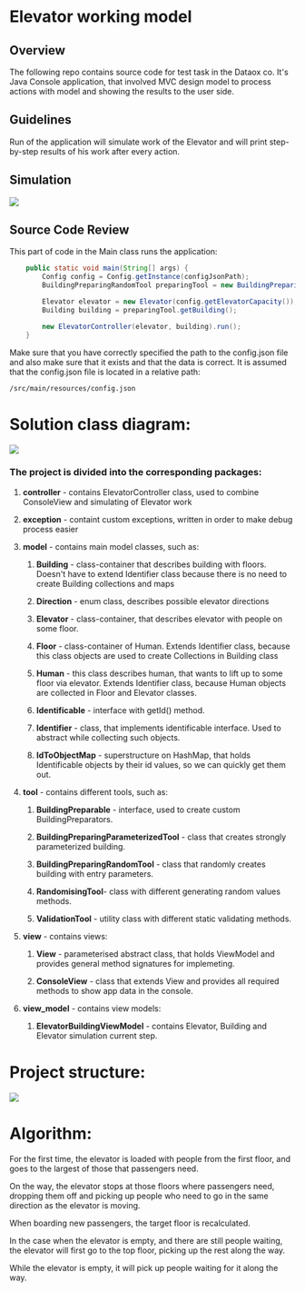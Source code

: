 # Elevator working model

## Overview
The following repo contains source code for test task in the Dataox co.
It's Java Console application, that involved MVC design model to process actions with model and showing the results to the user side.

## Guidelines
Run of the application will simulate work of the Elevator and will print step-by-step results of his work after every action.

## Simulation

![](https://reedfree.sirv.com/video_2022-09-14_16-24-50.gif)

## Source Code Review

This part of code in the Main class runs the application:

```java
    public static void main(String[] args) {
        Config config = Config.getInstance(configJsonPath);
        BuildingPreparingRandomTool preparingTool = new BuildingPreparingRandomTool(config);

        Elevator elevator = new Elevator(config.getElevatorCapacity());
        Building building = preparingTool.getBuilding();

        new ElevatorController(elevator, building).run();
    }
```

Make sure that you have correctly specified the path to the config.json file and also make sure that it exists and that the data is correct.
It is assumed that the config.json file is located in a relative path:
```
/src/main/resources/config.json
```

# Solution class diagram:

![](https://reedfree.sirv.com/dataox_test_task.png)

### The project is divided into the corresponding packages:
    
<ol>
  <li>
    <p><strong>controller</strong> - contains ElevatorController class, used to combine ConsoleView and simulating of Elevator work</p>
  </li>
  <li>
    <p><strong>exception</strong> - containt custom exceptions, written in order to make debug process easier</p>
  </li>
  <li>
    <p><strong>model</strong> - contains main model classes, such as:</p>
    <ol>
      <li>
        <strong>Building</strong> - class-container that describes building with floors. Doesn't have to extend Identifier class because there is no need to create Building collections and maps 
      </li>
        <li>
        <p><strong>Direction</strong> - enum class, describes possible elevator directions</p>
      </li>
        <li>
        <p><strong>Elevator</strong> - class-container, that describes elevator with people on some floor.</p>
      </li>
        <li>
        <p><strong>Floor</strong> - class-container of Human. Extends Identifier class, because this class objects are used to create Collections in Building class</p>
      </li>
        <li>
        <p><strong>Human</strong> - this class describes human, that wants to lift up to some floor via elevator. Extends Identifier class, because Human objects are collected in Floor and Elevator classes.</p>
      </li>
        <li>
        <p><strong>Identificable</strong> - interface with getId() method.</p>
      </li>
        <li>
        <p><strong>Identifier</strong> - class, that implements identificable interface. Used to abstract while collecting such objects.</p>
      </li>
        <li>
        <p><strong>IdToObjectMap</strong> - superstructure on HashMap<Integer, Identificable>, that holds Identificable objects by their id values, so we can quickly get them out.</p>
      </li>
    </ol>
  </li>
    <li>
    <p><strong>tool</strong> - contains different tools, such as:</p>
        <ol>
            <li>
        <p><strong>BuildingPreparable</strong> - interface, used to create custom BuildingPreparators.</p>
      </li>
        <li>
        <p><strong>BuildingPreparingParameterizedTool</strong> - class that creates strongly parameterized building.</p>
      </li>
        <li>
        <p><strong>BuildingPreparingRandomTool</strong> - class that randomly creates building with entry parameters.</p>
      </li>
            <li>
        <p><strong>RandomisingTool</strong>- class with different generating random values methods.</p>
      </li>
            <li>
        <p><strong>ValidationTool</strong> - utility class with different static validating methods.</p>
      </li>
    </ol>
  </li>
    <li>
    <p><strong>view</strong> - contains views:</p>
        <ol>
            <li>
        <p><strong>View<T></strong> - parameterised abstract class, that holds ViewModel and provides general method signatures for implemeting.</p>
      </li>
        <li>
        <p><strong>ConsoleView</strong> - class that extends View<ElevatorBuildingViewModel> and provides all required methods to show app data in the console.</p>
      </li>
    </ol>
  </li>
    <li>
    <p><strong>view_model</strong> - contains view models:</p>
        <ol>
            <li>
        <p><strong>ElevatorBuildingViewModel</strong> - contains Elevator, Building and Elevator simulation current step.</p>
      </li>
    </ol>
  </li>
</ol>


# Project structure:

![](https://reedfree.sirv.com/projstruct.png)

# Algorithm:

For the first time, the elevator is loaded with people from the first floor, and goes to the largest of those that passengers need.

On the way, the elevator stops at those floors where passengers need, dropping them off and picking up people who need to go in the same direction as the elevator is moving.

When boarding new passengers, the target floor is recalculated.

In the case when the elevator is empty, and there are still people waiting, the elevator will first go to the top floor, picking up the rest along the way.

While the elevator is empty, it will pick up people waiting for it along the way.
